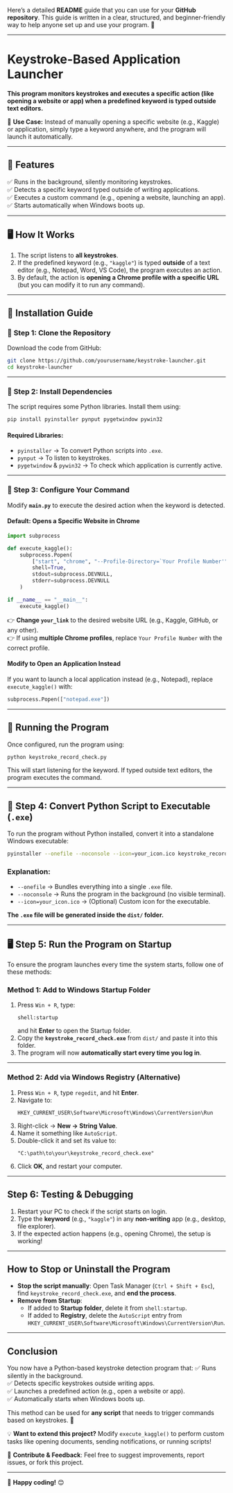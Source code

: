 Here’s a detailed **README** guide that you can use for your **GitHub repository**. This guide is written in a clear, structured, and beginner-friendly way to help anyone set up and use your program. 🚀  

---

# **Keystroke-Based Application Launcher**  

 **This program monitors keystrokes and executes a specific action (like opening a website or app) when a predefined keyword is typed outside text editors.**  

🔹 **Use Case:** Instead of manually opening a specific website (e.g., Kaggle) or application, simply type a keyword anywhere, and the program will launch it automatically.  

---

## 📌 **Features**
✅ Runs in the background, silently monitoring keystrokes.  
✅ Detects a specific keyword typed outside of writing applications.  
✅ Executes a custom command (e.g., opening a website, launching an app).  
✅ Starts automatically when Windows boots up.  

---

## 🖥️ **How It Works**
1. The script listens to **all keystrokes**.  
2. If the predefined keyword (e.g., `"kaggle"`) is typed **outside** of a text editor (e.g., Notepad, Word, VS Code), the program executes an action.  
3. By default, the action is **opening a Chrome profile with a specific URL** (but you can modify it to run any command).  

---

## 🚀 **Installation Guide**

### 🔹 **Step 1: Clone the Repository**
Download the code from GitHub:  
```bash
git clone https://github.com/yourusername/keystroke-launcher.git
cd keystroke-launcher
```

---

### 🔹 **Step 2: Install Dependencies**
The script requires some Python libraries. Install them using:  
```bash
pip install pyinstaller pynput pygetwindow pywin32
```

#### **Required Libraries:**
- `pyinstaller` → To convert Python scripts into `.exe`.  
- `pynput` → To listen to keystrokes.  
- `pygetwindow` & `pywin32` → To check which application is currently active.  

---

### 🔹 **Step 3: Configure Your Command**
Modify **`main.py`** to execute the desired action when the keyword is detected.

#### **Default: Opens a Specific Website in Chrome**
```python
import subprocess

def execute_kaggle():
    subprocess.Popen(
        ["start", "chrome", "--Profile-Directory=`Your Profile Number'", "your_link"],
        shell=True,
        stdout=subprocess.DEVNULL,
        stderr=subprocess.DEVNULL
    )

if __name__ == "__main__":
    execute_kaggle()
```
👉 **Change `your_link`** to the desired website URL (e.g., Kaggle, GitHub, or any other).  
👉 If using **multiple Chrome profiles**, replace `Your Profile Number` with the correct profile.  

#### **Modify to Open an Application Instead**
If you want to launch a local application instead (e.g., Notepad), replace `execute_kaggle()` with:
```python
subprocess.Popen(["notepad.exe"])
```

---

## 🔄 **Running the Program**
Once configured, run the program using:  
```bash
python keystroke_record_check.py
```
This will start listening for the keyword. If typed outside text editors, the program executes the command.  

---

## 🔹 **Step 4: Convert Python Script to Executable (`.exe`)**
To run the program without Python installed, convert it into a standalone Windows executable:

```bash
pyinstaller --onefile --noconsole --icon=your_icon.ico keystroke_record_check.py
```

### Explanation:
- `--onefile` → Bundles everything into a single `.exe` file.  
- `--noconsole` → Runs the program in the background (no visible terminal).  
- `--icon=your_icon.ico` → (Optional) Custom icon for the executable.  

 **The `.exe` file will be generated inside the `dist/` folder.**

---

## 🖥️ **Step 5: Run the Program on Startup**
To ensure the program launches every time the system starts, follow one of these methods:

### **Method 1: Add to Windows Startup Folder**
1. Press `Win + R`, type:
   ```
   shell:startup
   ```
   and hit **Enter** to open the Startup folder.
2. Copy the **`keystroke_record_check.exe`** from `dist/` and paste it into this folder.  
3. The program will now **automatically start every time you log in**.  

---

### **Method 2: Add via Windows Registry (Alternative)**
1. Press `Win + R`, type `regedit`, and hit **Enter**.  
2. Navigate to:
   ```
   HKEY_CURRENT_USER\Software\Microsoft\Windows\CurrentVersion\Run
   ```
3. Right-click → **New → String Value**.  
4. Name it something like `AutoScript`.  
5. Double-click it and set its value to:
   ```
   "C:\path\to\your\keystroke_record_check.exe"
   ```
6. Click **OK**, and restart your computer.  

---

## **Step 6: Testing & Debugging**
1. Restart your PC to check if the script starts on login.  
2. Type the **keyword** (e.g., `"kaggle"`) in any **non-writing** app (e.g., desktop, file explorer).  
3. If the expected action happens (e.g., opening Chrome), the setup is working!  

---

## **How to Stop or Uninstall the Program**
- **Stop the script manually**: Open Task Manager (`Ctrl + Shift + Esc`), find `keystroke_record_check.exe`, and **end the process**.  
- **Remove from Startup**:
  - If added to **Startup folder**, delete it from `shell:startup`.  
  - If added to **Registry**, delete the `AutoScript` entry from `HKEY_CURRENT_USER\Software\Microsoft\Windows\CurrentVersion\Run`.  

---

## **Conclusion**
You now have a Python-based keystroke detection program that:
✅ Runs silently in the background.  
✅ Detects specific keystrokes outside writing apps.  
✅ Launches a predefined action (e.g., open a website or app).  
✅ Automatically starts when Windows boots up.  

This method can be used for **any script** that needs to trigger commands based on keystrokes. 🎉  

💡 **Want to extend this project?** Modify `execute_kaggle()` to perform custom tasks like opening documents, sending notifications, or running scripts!  

🔗 **Contribute & Feedback**: Feel free to suggest improvements, report issues, or fork this project.  

---

🚀 **Happy coding!** 😊
